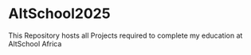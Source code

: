 # AltSchool2025
This Repository hosts all Projects required to complete my education at AltSchool Africa
